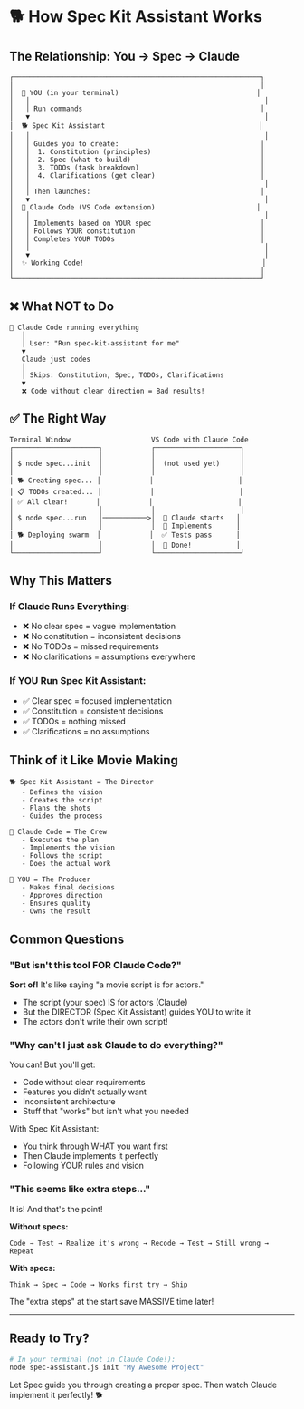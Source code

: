 # 🐕 How Spec Kit Assistant Works

## The Relationship: You → Spec → Claude

```
┌─────────────────────────────────────────────────────────────┐
│                                                             │
│  👤 YOU (in your terminal)                                  │
│   │                                                          │
│   │ Run commands                                            │
│   ▼                                                          │
│  🐕 Spec Kit Assistant                                      │
│   │                                                          │
│   │ Guides you to create:                                   │
│   │  1. Constitution (principles)                           │
│   │  2. Spec (what to build)                                │
│   │  3. TODOs (task breakdown)                              │
│   │  4. Clarifications (get clear)                          │
│   │                                                          │
│   │ Then launches:                                          │
│   ▼                                                          │
│  🤖 Claude Code (VS Code extension)                         │
│   │                                                          │
│   │ Implements based on YOUR spec                           │
│   │ Follows YOUR constitution                               │
│   │ Completes YOUR TODOs                                    │
│   │                                                          │
│   ▼                                                          │
│  ✨ Working Code!                                            │
│                                                             │
└─────────────────────────────────────────────────────────────┘
```

## ❌ What NOT to Do

```
🤖 Claude Code running everything
   │
   │ User: "Run spec-kit-assistant for me"
   ▼
   Claude just codes
   │
   │ Skips: Constitution, Spec, TODOs, Clarifications
   ▼
   ❌ Code without clear direction = Bad results!
```

## ✅ The Right Way

```
Terminal Window                    VS Code with Claude Code
┌─────────────────────┐            ┌─────────────────────┐
│                     │            │                     │
│ $ node spec...init  │            │  (not used yet)     │
│                     │            │                     │
│ 🐕 Creating spec... │            │                     │
│ 📋 TODOs created... │            │                     │
│ ✅ All clear!       │            │                     │
│                     │            │                     │
│ $ node spec...run   │───────────>│  🤖 Claude starts   │
│                     │            │  📝 Implements      │
│ 🐕 Deploying swarm  │            │  ✅ Tests pass      │
│                     │            │  🎉 Done!           │
└─────────────────────┘            └─────────────────────┘
```

## Why This Matters

### If Claude Runs Everything:
- ❌ No clear spec = vague implementation
- ❌ No constitution = inconsistent decisions
- ❌ No TODOs = missed requirements
- ❌ No clarifications = assumptions everywhere

### If YOU Run Spec Kit Assistant:
- ✅ Clear spec = focused implementation
- ✅ Constitution = consistent decisions
- ✅ TODOs = nothing missed
- ✅ Clarifications = no assumptions

## Think of it Like Movie Making

```
🐕 Spec Kit Assistant = The Director
   - Defines the vision
   - Creates the script
   - Plans the shots
   - Guides the process

🤖 Claude Code = The Crew
   - Executes the plan
   - Implements the vision
   - Follows the script
   - Does the actual work

👤 YOU = The Producer
   - Makes final decisions
   - Approves direction
   - Ensures quality
   - Owns the result
```

## Common Questions

### "But isn't this tool FOR Claude Code?"

**Sort of!** It's like saying "a movie script is for actors."

- The script (your spec) IS for actors (Claude)
- But the DIRECTOR (Spec Kit Assistant) guides YOU to write it
- The actors don't write their own script!

### "Why can't I just ask Claude to do everything?"

You can! But you'll get:
- Code without clear requirements
- Features you didn't actually want
- Inconsistent architecture
- Stuff that "works" but isn't what you needed

With Spec Kit Assistant:
- You think through WHAT you want first
- Then Claude implements it perfectly
- Following YOUR rules and vision

### "This seems like extra steps..."

It is! And that's the point!

**Without specs:**
```
Code → Test → Realize it's wrong → Recode → Test → Still wrong → Repeat
```

**With specs:**
```
Think → Spec → Code → Works first try → Ship
```

The "extra steps" at the start save MASSIVE time later!

---

## Ready to Try?

```bash
# In your terminal (not in Claude Code!):
node spec-assistant.js init "My Awesome Project"
```

Let Spec guide you through creating a proper spec.
Then watch Claude implement it perfectly! 🐕

